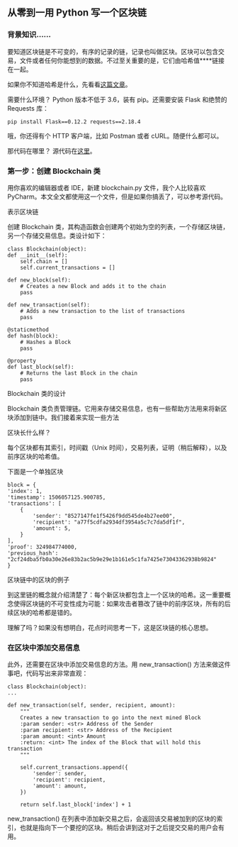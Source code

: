 ## 从零到一用 Python 写一个区块链


### 背景知识……

要知道区块链是不可变的，有序的记录的链，记录也叫做区块。区块可以包含交易，文件或者任何你能想到的数据。不过至关重要的是，它们由哈希值****链接在一起。

如果你不知道哈希是什么，先看看[这篇文章](https://link.juejin.im/?target=https%3A%2F%2Flearncryptography.com%2Fhash-functions%2Fwhat-are-hash-functions)。


需要什么环境？ Python 版本不低于 3.6，装有 pip。还需要安装 Flask 和绝赞的 Requests 库：

    pip install Flask==0.12.2 requests==2.18.4
哦，你还得有个 HTTP 客户端，比如 Postman 或者 cURL。随便什么都可以。

那代码在哪里？ 源代码在[这里](https://link.juejin.im/?target=https%3A%2F%2Fgithub.com%2Fdvf%2Fblockchain)。

### 第一步：创建 Blockchain 类
用你喜欢的编辑器或者 IDE，新建 blockchain.py 文件，我个人比较喜欢 PyCharm。本文全文都使用这一个文件，但是如果你搞丢了，可以参考源代码。

表示区块链

创建 Blockchain 类，其构造函数会创建两个初始为空的列表，一个存储区块链，另一个存储交易信息。类设计如下：


    class Blockchain(object):
    def __init__(self):
        self.chain = []
        self.current_transactions = []
        
    def new_block(self):
        # Creates a new Block and adds it to the chain
        pass
    
    def new_transaction(self):
        # Adds a new transaction to the list of transactions
        pass
    
    @staticmethod
    def hash(block):
        # Hashes a Block
        pass

    @property
    def last_block(self):
        # Returns the last Block in the chain
        pass

Blockchain 类的设计

Blockchain 类负责管理链。它用来存储交易信息，也有一些帮助方法用来将新区块添加到链中。我们接着来实现一些方法

区块长什么样？

每个区块都有其索引，时间戳（Unix 时间），交易列表，证明（稍后解释），以及前序区块的哈希值。

下面是一个单独区块


    block = {
    'index': 1,
    'timestamp': 1506057125.900785,
    'transactions': [
        {
            'sender': "8527147fe1f5426f9dd545de4b27ee00",
            'recipient': "a77f5cdfa2934df3954a5c7c7da5df1f",
            'amount': 5,
        }
    ],
    'proof': 324984774000,
    'previous_hash': "2cf24dba5fb0a30e26e83b2ac5b9e29e1b161e5c1fa7425e73043362938b9824"
    }


区块链中的区块的例子

到这里链的概念就介绍清楚了：每个新区块都包含上一个区块的哈希。这一重要概念使得区块链的不可变性成为可能：如果攻击者篡改了链中的前序区块，所有的后续区块的哈希都是错的。

理解了吗？如果没有想明白，花点时间思考一下，这是区块链的核心思想。


### 在区块中添加交易信息
此外，还需要在区块中添加交易信息的方法。用 new_transaction() 方法来做这件事吧，代码写出来非常直观：


    class Blockchain(object):
    ...
    
    def new_transaction(self, sender, recipient, amount):
        """
        Creates a new transaction to go into the next mined Block
        :param sender: <str> Address of the Sender
        :param recipient: <str> Address of the Recipient
        :param amount: <int> Amount
        :return: <int> The index of the Block that will hold this transaction
        """

        self.current_transactions.append({
            'sender': sender,
            'recipient': recipient,
            'amount': amount,
        })

        return self.last_block['index'] + 1

new_transaction() 在列表中添加新交易之后，会返回该交易被加到的区块的索引，也就是指向下一个要挖的区块。稍后会讲到这对于之后提交交易的用户会有用。

